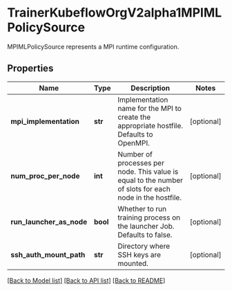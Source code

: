 # TrainerKubeflowOrgV2alpha1MPIMLPolicySource

MPIMLPolicySource represents a MPI runtime configuration.
## Properties
Name | Type | Description | Notes
------------ | ------------- | ------------- | -------------
**mpi_implementation** | **str** | Implementation name for the MPI to create the appropriate hostfile. Defaults to OpenMPI. | [optional] 
**num_proc_per_node** | **int** | Number of processes per node. This value is equal to the number of slots for each node in the hostfile. | [optional] 
**run_launcher_as_node** | **bool** | Whether to run training process on the launcher Job. Defaults to false. | [optional] 
**ssh_auth_mount_path** | **str** | Directory where SSH keys are mounted. | [optional] 

[[Back to Model list]](../README.md#documentation-for-models) [[Back to API list]](../README.md#documentation-for-api-endpoints) [[Back to README]](../README.md)


